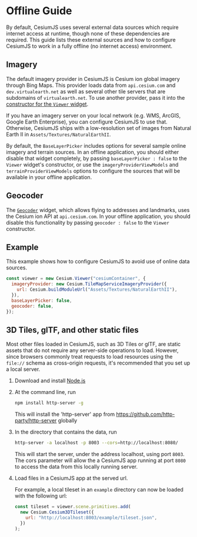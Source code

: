 # Offline Guide

By default, CesiumJS uses several external data sources which require internet access at runtime, though none of these dependencies are required. This guide lists these external sources and how to configure CesiumJS to work in a fully offline (no internet access) environment.

## Imagery

The default imagery provider in CesiumJS is Cesium ion global imagery through Bing Maps. This provider loads data from `api.cesium.com` and `dev.virtualearth.net` as well as several other tile servers that are subdomains of `virtualearth.net`. To use another provider, pass it into the [constructor for the `Viewer` widget](https://cesium.com/learn/cesiumjs/ref-doc/Viewer.html#.ConstructorOptions).

If you have an imagery server on your local network (e.g. WMS, ArcGIS, Google Earth Enterprise), you can configure CesiumJS to use that. Otherwise, CesiumJS ships with a low-resolution set of images from Natural Earth II in `Assets/Textures/NaturalEarthII`.

By default, the `BaseLayerPicker` includes options for several sample online imagery and terrain sources. In an offline application, you should either disable that widget completely, by passing `baseLayerPicker : false` to the `Viewer` widget's constructor, or use the `imageryProviderViewModels` and `terrainProviderViewModels` options to configure the sources that will be available in your offline application.

## Geocoder

The [`Geocoder`](https://cesium.com/learn/cesiumjs/ref-doc/Geocoder.html?classFilter=geocoder) widget, which allows flying to addresses and landmarks, uses the Cesium ion API at `api.cesium.com`. In your offline application, you should disable this functionality by passing `geocoder : false` to the `Viewer` constructor.

## Example

This example shows how to configure CesiumJS to avoid use of online data sources.

```javascript
const viewer = new Cesium.Viewer("cesiumContainer", {
  imageryProvider: new Cesium.TileMapServiceImageryProvider({
    url: Cesium.buildModuleUrl("Assets/Textures/NaturalEarthII"),
  }),
  baseLayerPicker: false,
  geocoder: false,
});
```

## 3D Tiles, glTF, and other static files

Most other files loaded in CesiumJS, such as 3D Tiles or glTF, are static assets that do not require any server-side operations to load. However, since browsers commonly treat requests to load resources using the `file://` schema as cross-origin requests, it's recommended that you set up a local server.

1. Download and install [Node.js](https://nodejs.org/en/download/)

2. At the command line, run

   ```sh
   npm install http-server -g
   ```

   This will install the 'http-server' app from https://github.com/http-party/http-server globally

3. In the directory that contains the data, run

   ```sh
   http-server -a localhost -p 8003 --cors=http://localhost:8080/
   ```

   This will start the server, under the address localhost, using port `8003`. The cors parameter will allow the a CesiumJS app running at port `8080` to access the data from this locally running server.

4. Load files in a CesiumJS app at the served url.

   For example, a local tileset in an `example` directory can now be loaded with the following url:

   ```js
   const tileset = viewer.scene.primitives.add(
     new Cesium.Cesium3DTileset({
       url: "http://localhost:8003/example/tileset.json",
     })
   );
   ```
